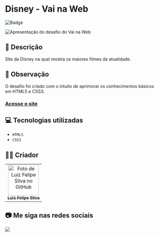 # Disney - Vai na Web

![Badge](http://img.shields.io/static/v1?label=STATUS&message=CONCLUIDO&color=GREEN&style=for-the-badge)

<img src="https://github.com/luizfelipe9627/disney-vnw/blob/main/src/assets/img/apresentacao.gif" alt="Apresentação do desafio do Vai na Web">

## 📄 Descrição

Site da Disney na qual mostra os maiores filmes da atualidade.
 
## 📑 Observação

O desafio foi criado com o intuito de aprimorar os conhecimentos básicos em HTML5 e CSS3.

### <a href="https://luizfelipe9627-disney-vnw.netlify.app">Acesse o site</a>

## 💻 Tecnologias utilizadas

- `HTML5`
- `CSS3`

## 🧑‍💻 Criador

<table>
  <tr>
    <td align="center">
      <a href="https://github.com/luizfelipe9627">
        <img src="https://github.com/luizfelipe9627.png" width="100px;" alt="Foto de Luiz Felipe Silva no GitHub"/><br>
        <sub>
          <b>Luiz Felipe Silva</b>
        </sub>
      </a>
    </td>
  </tr>
</table>

## 📷 Me siga nas redes sociais<br>

<p align="left">
  <a href="https://www.linkedin.com/in/luizfelipe9627/" target="_blank"><img src="https://img.shields.io/badge/-LinkedIn-%230077B5?style=for-the-badge&logo=linkedin&logoColor=white"></a>
</p>
